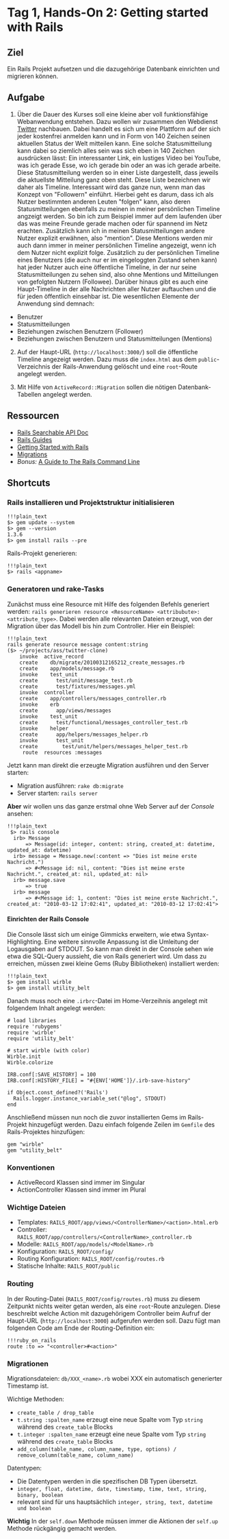 # Tag 1, Hands-On 2: Getting started with Rails

## Ziel

Ein Rails Projekt aufsetzen und die dazugehörige Datenbank einrichten
und migrieren können.

## Aufgabe

1. Über die Dauer des Kurses soll eine kleine aber voll funktionsfähige
Webanwendung entstehen. Dazu wollen wir zusammen den Webdienst
[Twitter](http://twitter.com/ "Twitter") nachbauen. Dabei handelt es sich um
eine Plattform auf der sich jeder kostenfrei anmelden kann und in Form von 140
Zeichen seinen aktuellen Status der Welt mitteilen kann. Eine solche
Statusmitteilung kann dabei so ziemlich alles sein was sich eben in 140
Zeichen ausdrücken lässt: Ein interessanter Link, ein lustiges Video bei
YouTube, was ich gerade Esse, wo ich gerade bin oder an was ich gerade
arbeite. Diese Statusmitteilung werden so in einer Liste dargestellt, dass
jeweils die aktuellste Mitteilung ganz oben steht. Diese Liste bezeichnen wir
daher als Timeline. Interessant wird das ganze nun, wenn man das Konzept von
"Followern" einführt. Hierbei geht es darum, dass ich als Nutzer bestimmten
anderen Leuten "folgen" kann, also deren Statusmitteilungen ebenfalls zu
meinen in meiner persönlichen Timeline angzeigt werden. So bin ich zum
Beispiel immer auf dem laufenden über das was meine Freunde gerade machen oder
für spannend im Netz erachten. Zusätzlich kann ich in meinen
Statusmitteilungen andere Nutzer explizit erwähnen, also "mention". Diese
Mentions werden mir auch dann immer in meiner persönlichen Timeline angezeigt,
wenn ich dem Nutzer nicht explizit folge. Zusätzlich zu der persönlichen
Timeline eines Benutzers (die auch nur er im eingeloggten Zustand sehen kann)
hat jeder Nutzer auch eine öffentliche Timeline, in der nur seine
Statusmitteilungen zu sehen sind, also ohne Mentions und Mitteilungen von
gefolgten Nutzern (Followee). Darüber hinaus gibt es auch eine Haupt-Timeline
in der alle Nachrichten aller Nutzer auftauchen und die für jeden öffentlich
einsehbar ist. Die wesentlichen Elemente der Anwendung sind demnach:

  * Benutzer
  * Statusmitteilungen
  * Beziehungen zwischen Benutzern (Follower)
  * Beziehungen zwischen Benutzern und Statusmitteilungen (Mentions)

2. Auf der Haupt-URL (`http://localhost:3000/`) soll die öffentliche Timeline
angezeigt werden. Dazu muss die `index.html` aus dem `public`-Verzeichnis der
Rails-Anwendung gelöscht und eine `root`-Route angelegt werden.

3. Mit Hilfe von `ActiveRecord::Migration` sollen die nötigen
Datenbank-Tabellen angelegt werden.

## Ressourcen

* [Rails Searchable API Doc](http://railsapi.com/ "Rails Searchable API Doc")
* [Rails Guides](http://guides.rails.info/ "Rails Guides")
* [Getting Started with Rails](http://guides.rails.info/getting_started.html "Getting Started with Rails")
* [Migrations](http://guides.rails.info/migrations.html "Migrations")
* *Bonus:* [A Guide to The Rails Command Line](http://guides.rails.info/command_line.html "A Guide to The Rails Command Line")

## Shortcuts

### Rails installieren und Projektstruktur initialisieren

    !!!plain_text
    $> gem update --system
    $> gem --version
    1.3.6
    $> gem install rails --pre
    
Rails-Projekt generieren:

    !!!plain_text
    $> rails <appname>

### Generatoren und rake-Tasks

Zunächst muss eine Resource mit Hilfe des folgenden Befehls generiert werden:
`rails generieren resource <ResourceName> <attribubute>:<attribute_type>`.
Dabei werden alle relevanten Dateien erzeugt, von der Migration über das
Modell bis hin zum Controller. Hier ein Beispiel:
  
    !!!plain_text
    rails generate resource message content:string
    ($> ~/projects/ass/twitter-clone)
        invoke  active_record
        create    db/migrate/20100312165212_create_messages.rb
        create    app/models/message.rb
        invoke    test_unit
        create      test/unit/message_test.rb
        create      test/fixtures/messages.yml
        invoke  controller
        create    app/controllers/messages_controller.rb
        invoke    erb
        create      app/views/messages
        invoke    test_unit
        create      test/functional/messages_controller_test.rb
        invoke    helper
        create      app/helpers/messages_helper.rb
        invoke      test_unit
        create        test/unit/helpers/messages_helper_test.rb
         route  resources :messages
  
Jetzt kann man direkt die erzeugte Migration ausführen und den Server starten:
  
* Migration ausführen: `rake db:migrate` 
* Server starten: `rails server`

**Aber** wir wollen uns das ganze erstmal ohne Web Server auf der *Console*
ansehen:

    !!!plain_text
     $> rails console
      irb> Message
          => Message(id: integer, content: string, created_at: datetime, updated_at: datetime)
      irb> message = Message.new(:content => "Dies ist meine erste Nachricht.")
          => #<Message id: nil, content: "Dies ist meine erste Nachricht.", created_at: nil, updated_at: nil>
      irb> message.save
          => true
      irb> message
          => #<Message id: 1, content: "Dies ist meine erste Nachricht.", created_at: "2010-03-12 17:02:41", updated_at: "2010-03-12 17:02:41">
          
#### Einrichten der Rails Console

Die Console lässt sich um einige Gimmicks erweitern, wie etwa
Syntax-Highlighting. Eine weitere sinnvolle Anpassung ist die Umleitung der
Logausgaben auf STDOUT. So kann man direkt in der Console sehen wie etwa die
SQL-Query aussieht, die von Rails generiert wird. Um dass zu erreichen, müssen
zwei kleine Gems (Ruby Bibliotheken) installiert werden:

    !!!plain_text
    $> gem install wirble
    $> gem install utility_belt

Danach muss noch eine `.irbrc`-Datei im Home-Verzeihnis angelegt mit folgendem
Inhalt angelegt werden:

    # load libraries
    require 'rubygems'
    require 'wirble'  
    require 'utility_belt'

    # start wirble (with color)
    Wirble.init
    Wirble.colorize

    IRB.conf[:SAVE_HISTORY] = 100
    IRB.conf[:HISTORY_FILE] = "#{ENV['HOME']}/.irb-save-history"

    if Object.const_defined?('Rails')
      Rails.logger.instance_variable_set("@log", STDOUT)
    end

Anschließend müssen nun noch die zuvor installierten Gems im Rails-Projekt
hinzugefügt werden. Dazu einfach folgende Zeilen im `Gemfile` des
Rails-Projektes hinzufügen:

    gem "wirble"
    gem "utility_belt"

### Konventionen

* ActiveRecord Klassen sind immer im Singular
* ActionController Klassen sind immer im Plural

### Wichtige Dateien

* Templates: `RAILS_ROOT/app/views/<ControllerName>/<action>.html.erb`
* Controller: `RAILS_ROOT/app/controllers/<ControllerName>_controller.rb`
* Modelle: `RAILS_ROOT/app/models/<ModelName>.rb`
* Konfiguration: `RAILS_ROOT/config/`
* Routing Konfiguration: `RAILS_ROOT/config/routes.rb`
* Statische Inhalte: `RAILS_ROOT/public`

### Routing

In der Routing-Datei (`RAILS_ROOT/config/routes.rb`) muss zu diesem Zeitpunkt nichts weiter getan werden, als eine
`root`-Route anzulegen. Diese beschreibt welche Action mit dazugehörigem Controller beim Aufruf der Haupt-URL (`http://localhost:3000`)
aufgerufen werden soll. Dazu fügt man folgenden Code am Ende der Routing-Definition ein:

    !!!ruby_on_rails
    route :to => "<controller>#<action>"

### Migrationen

Migrationsdateien: `db/XXX_<name>.rb` wobei XXX ein automatisch generierter
Timestamp ist.

Wichtige Methoden:

* `create_table / drop_table`
* `t.string :spalten_name` erzeugt eine neue Spalte vom Typ `string` während des `create_table` Blocks
* `t.integer :spalten_name` erzeugt eine neue Spalte vom Typ `string` während des `create_table` Blocks
* `add_column(table_name, column_name, type, options) / remove_column(table_name, column_name)`

Datentypen:

* Die Datentypen werden in die spezifischen DB Typen übersetzt. 
* `integer, float, datetime, date, timestamp, time, text, string, binary, boolean`
* relevant sind für uns hauptsächlich `integer, string, text, datetime und boolean`

**Wichtig** In der `self.down` Methode müssen immer die Aktionen der `self.up`
Methode rückgängig gemacht werden.